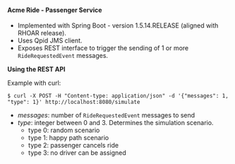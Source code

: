 #### Acme Ride - Passenger Service

* Implemented with Spring Boot - version 1.5.14.RELEASE (aligned with RHOAR release). 
* Uses Qpid JMS client.
* Exposes REST interface to trigger the sending of 1 or more `RideRequestedEvent` messages.


**Using the REST API**

Example with curl:

```
$ curl -X POST -H "Content-type: application/json" -d '{"messages": 1, "type": 1}' http://localhost:8080/simulate
```

* _messages_: number of `RideRequestedEvent` messages to send
* _type_: integer between 0 and 3. Determines the simulation scenario.
    * type 0: random scenario
    * type 1: happy path scenario
    * type 2: passenger cancels ride
    * type 3: no driver can be assigned
